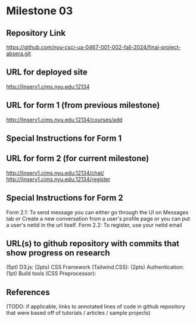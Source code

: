 Milestone 03
===

Repository Link
---
https://github.com/nyu-csci-ua-0467-001-002-fall-2024/final-project-absera.git


URL for deployed site 
---
http://linserv1.cims.nyu.edu:12134

URL for form 1 (from previous milestone) 
---
http://linserv1.cims.nyu.edu:12134/courses/add

Special Instructions for Form 1
---

URL for form 2 (for current milestone)
---
http://linserv1.cims.nyu.edu:12134/chat/<netid>
http://linserv1.cims.nyu.edu:12134/register

Special Instructions for Form 2
---
Form 2.1: To send message you can either go through the UI on Messages tab or Create a new conversation from a user's profile page
    or you can put a user's netid in the url itself.
Form 2.2: To register, use your netid email<br>

URL(s) to github repository with commits that show progress on research
--- 
(5pt) D3.js: 
(2pts) CSS Framework (Tailwind.CSS): 
(2pts) Authentication:
(1pt) Build tools (CSS Preprocessor): 

References 
---
(TODO: if applicable, links to annotated lines of code in github repository that were based off of tutorials / articles / sample projects)